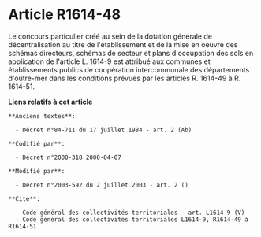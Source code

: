 # Article R1614-48

Le concours particulier créé au sein de la dotation générale de décentralisation au titre de l'établissement et de la mise en
oeuvre des schémas directeurs, schémas de secteur et plans d'occupation des sols en application de l'article L. 1614-9 est
attribué aux communes et établissements publics de coopération intercommunale des départements d'outre-mer dans les
conditions prévues par les articles R. 1614-49 à R. 1614-51.

**Liens relatifs à cet article**

	**Anciens textes**:

	  - Décret n°84-711 du 17 juillet 1984 - art. 2 (Ab)

	**Codifié par**:

	  - Décret n°2000-318 2000-04-07

	**Modifié par**:

	  - Décret n°2003-592 du 2 juillet 2003 - art. 2 ()

	**Cite**:

	  - Code général des collectivités territoriales - art. L1614-9 (V)
	  - Code général des collectivités territoriales L1614-9, R1614-49 à R1614-51
